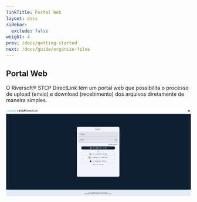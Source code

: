 ```yaml
---
linkTitle: Portal Web
layout: docs
sidebar:
  exclude: false
weight: 4
prev: /docs/getting-started
next: /docs/guide/organize-files
---
```


## Portal Web

O Riversoft® STCP DirectLink têm um portal web que possibilita o processo de upload (envio) e download (recebimento) dos arquivos diretamente de maneira simples.

![](authentication-dirl.png "Portal de autenticação")

<!-- <img src="authentication-dirl.png" alt="Portal de autenticação" height="3000px" width="2500px;"> -->

